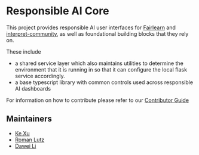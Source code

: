 # Responsible AI Core

This project provides responsible AI user interfaces for
[Fairlearn](https://fairlearn.github.io) and
[interpret-community](https://interpret.ml), as well as foundational building
blocks that they rely on.

These include

- a shared service layer which also maintains utilities to
  determine the environment that it is running in so that it can configure the
  local flask service accordingly.
- a base typescript library with common controls used across responsible AI
  dashboards

For information on how to contribute please refer to our
[Contributor Guide](./CONTRIBUTING.md)

## Maintainers

- [Ke Xu](https://github.com/KeXu444)
- [Roman Lutz](https://github.com/romanlutz)
- [Dawei Li](https://github.com/chnldw)
